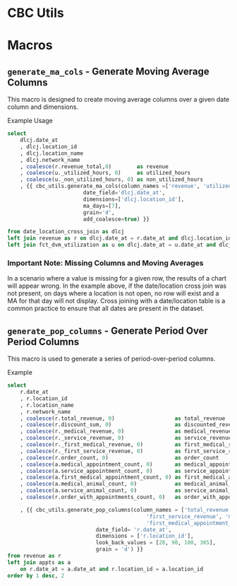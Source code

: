 # CBC Utils

# Macros

## `generate_ma_cols` - Generate Moving Average Columns

This macro is designed to create moving average columns over a given date column and dimensions. 

Example Usage
```sql
select
    dlcj.date_at
    , dlcj.location_id
    , dlcj.location_name
    , dlcj.network_name
    , coalesce(r.revenue_total,0)        as revenue
    , coalesce(u._utilized_hours, 0)     as utilized_hours
    , coalesce(u._non_utilized_hours, 0) as non_utilized_hours
    , {{ cbc_utils.generate_ma_cols(column_names =['revenue', 'utilized_hours', 'non_utilized_hours'],
                        date_field='dlcj.date_at',
                        dimensions=['dlcj.location_id'],
                        ma_days=[7],
                        grain='d',
                        add_coalesce=true) }}

from date_location_cross_join as dlcj
left join revenue as r on dlcj.date_at = r.date_at and dlcj.location_id = r.location_id
left join fct_dvm_utilization as u on dlcj.date_at = u.date_at and dlcj.location_id = u.location_id

```
### Important Note: Missing Columns and Moving Averages

In a scenario where a value is missing for a given row, the results of a chart will appear wrong. In the example above, if the date/location cross join was not present, on days where a location is not open, no row will exist and a MA for that day will not display. Cross joining with a date/location table is a common practice to ensure that all dates are present in the dataset.

## `generate_pop_columns` - Generate Period Over Period Columns
This macro is used to generate a series of period-over-period columns.

Example 

```sql
select
    r.date_at
    , r.location_id
    , r.location_name
    , r.network_name
    , coalesce(r.total_revenue, 0)                   as total_revenue
    , coalesce(r.discount_sum, 0)                    as discounted_revenue
    , coalesce(r._medical_revenue, 0)                as medical_revenue
    , coalesce(r._service_revenue, 0)                as service_revenue
    , coalesce(r._first_medical_revenue, 0)          as first_medical_revenue
    , coalesce(r._first_service_revenue, 0)          as first_service_revenue
    , coalesce(r.order_count, 0)                     as order_count
    , coalesce(a.medical_appointment_count, 0)       as medical_appointment_count
    , coalesce(a.service_appointment_count, 0)       as service_appointment_count
    , coalesce(a.first_medical_appointment_count, 0) as first_medical_appointment_count
    , coalesce(a.medical_animal_count, 0)            as medical_animal_count
    , coalesce(a.service_animal_count, 0)            as service_animal_count
    , coalesce(r.order_with_appointments_count, 0)   as order_with_appointments_count

    , {{ cbc_utils.generate_pop_columns(column_names = ['total_revenue', 'order_count', 'medical_revenue', 'service_revenue', 'first_medical_revenue',
                                            'first_service_revenue', 'medical_appointment_count', 'service_appointment_count',
                                            'first_medical_appointment_count', 'service_animal_count'],
                            date_field= 'r.date_at',
                            dimensions = ['r.location_id'],
                            look_back_values = [28, 90, 180, 365],
                            grain = 'd') }}
from revenue as r
left join appts as a
    on r.date_at = a.date_at and r.location_id = a.location_id
order by 1 desc, 2

```